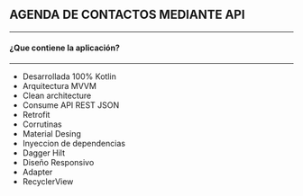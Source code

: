 ## AGENDA DE CONTACTOS MEDIANTE API

------------
#### ¿Que contiene la aplicación?

------------


- Desarrollada 100% Kotlin
- Arquitectura MVVM
- Clean architecture
- Consume API REST JSON
- Retrofit
- Corrutinas
- Material Desing
- Inyeccion de dependencias
- Dagger Hilt
- Diseño Responsivo
- Adapter
- RecyclerView

